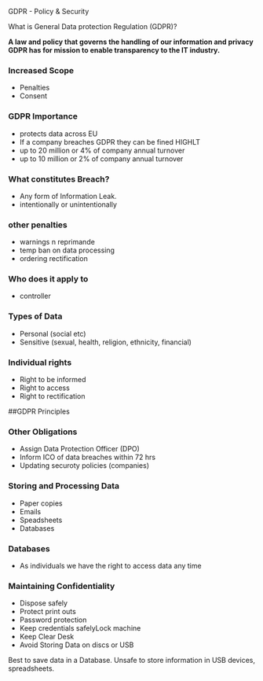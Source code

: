 GDPR - Policy & Security 

What is General Data protection Regulation (GDPR)? 

**A law and  policy that governs the handling of our information and privacy 
GDPR has for mission to enable transparency to the IT industry.**

### Increased Scope 
- Penalties
- Consent

### GDPR Importance
- protects data across EU
- If a company breaches GDPR they can be fined HIGHLT
- up to 20 million or 4% of company annual turnover
- up to 10 million  or 2% of company annual turnover 

### What constitutes Breach?
- Any form of Information Leak.
- intentionally or unintentionally

### other penalties
- warnings n reprimande
- temp ban on data processing
- ordering rectification

### Who does it apply to
- controller

### Types of Data
- Personal  (social etc)
- Sensitive (sexual, health, religion, ethnicity, financial)

### Individual rights
- Right to be informed
- Right to access
- Right to rectification

##GDPR Principles

### Other Obligations
- Assign Data Protection Officer (DPO)
- Inform ICO of data breaches within 72 hrs
- Updating securoty policies (companies)

### Storing and Processing Data
- Paper copies
- Emails 
- Speadsheets
- Databases

### Databases
- As individuals we have the right to access data any time

### Maintaining Confidentiality
- Dispose safely
- Protect print outs
- Password protection 
- Keep credentials safelyLock machine
- Keep Clear Desk 
- Avoid Storing Data on discs or USB

Best to save data in a Database.
Unsafe to store information in USB devices, spreadsheets.
